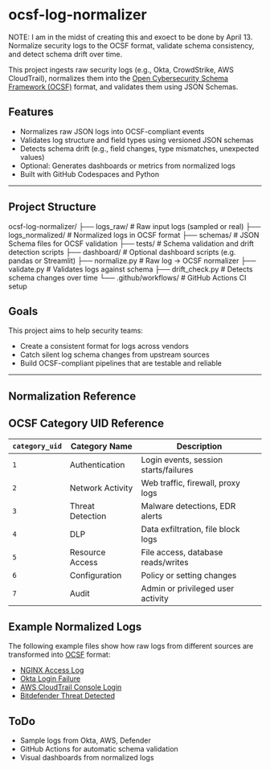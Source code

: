 # ocsf-log-normalizer

NOTE: I am in the midst of creating this and exoect to be done by April 13.
Normalize security logs to the OCSF format, validate schema consistency, and detect schema drift over time.

This project ingests raw security logs (e.g., Okta, CrowdStrike, AWS CloudTrail), normalizes them into the [Open Cybersecurity Schema Framework (OCSF)](https://ocsf.io/) format, and validates them using JSON Schemas.

## Features

- Normalizes raw JSON logs into OCSF-compliant events
- Validates log structure and field types using versioned JSON schemas
- Detects schema drift (e.g., field changes, type mismatches, unexpected values)
- Optional: Generates dashboards or metrics from normalized logs
- Built with GitHub Codespaces and Python

---

## Project Structure

ocsf-log-normalizer/ ├── logs_raw/ # Raw input logs (sampled or real) ├── logs_normalized/ # Normalized logs in OCSF format ├── schemas/ # JSON Schema files for OCSF validation ├── tests/ # Schema validation and drift detection scripts ├── dashboard/ # Optional dashboard scripts (e.g. pandas or Streamlit) ├── normalize.py # Raw log → OCSF normalizer ├── validate.py # Validates logs against schema ├── drift_check.py # Detects schema changes over time └── .github/workflows/ # GitHub Actions CI setup

##  Goals

This project aims to help security teams:
- Create a consistent format for logs across vendors
- Catch silent log schema changes from upstream sources
- Build OCSF-compliant pipelines that are testable and reliable

---

## Normalization Reference
## OCSF Category UID Reference

| `category_uid` | Category Name       | Description                             |
|----------------|---------------------|-----------------------------------------|
| `1`            | Authentication      | Login events, session starts/failures   |
| `2`            | Network Activity    | Web traffic, firewall, proxy logs       |
| `3`            | Threat Detection    | Malware detections, EDR alerts          |
| `4`            | DLP                 | Data exfiltration, file block logs      |
| `5`            | Resource Access     | File access, database reads/writes      |
| `6`            | Configuration       | Policy or setting changes               |
| `7`            | Audit               | Admin or privileged user activity       |

## Example Normalized Logs

The following example files show how raw logs from different sources are transformed into [OCSF](https://schema.ocsf.io/) format:

- [NGINX Access Log](normalized_logs/nginx_access_login_success_ocsf.json)
- [Okta Login Failure](normalized_logs/okta_login_failure_ocsf.json)
- [AWS CloudTrail Console Login](normalized_logs/aws_cloudtrail_console_login_success_ocsf.json)
- [Bitdefender Threat Detected](normalized_logs/bitdefender_syslog_threatdetected_ocsf.json)

##  ToDo

- Sample logs from Okta, AWS, Defender
- GitHub Actions for automatic schema validation
- Visual dashboards from normalized logs

